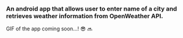 ### An android app that allows user to enter name of a city and retrieves weather information from OpenWeather API.

GIF of the app coming soon...! :sunglasses: :soon: